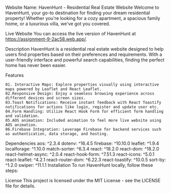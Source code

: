 Website Name: HavenHunt - Residential Real Estate Website
Welcome to HavenHunt, your go-to destination for finding your dream residential property! Whether you're looking for a cozy apartment, a spacious family home, or a luxurious villa, we've got you covered.

Live Website
You can access the live version of HavenHunt at https://assignment-9-2ac58.web.app/.

Description
HavenHunt is a residential real estate website designed to help users find properties based on their preferences and requirements. With a user-friendly interface and powerful search capabilities, finding the perfect home has never been easier.

Features


    01. Interactive Maps: Explore properties visually using interactive maps powered by Leaflet and React Leaflet.
    02.Responsive Design: Enjoy a seamless browsing experience across different devices and screen sizes.
    03.Toast Notifications: Receive instant feedback with React Toastify notifications for actions like login, register and update user etc.
    04.Form Handling: Utilize React Hook Form for efficient form handling and validation.
    05.AOS animation: Included animation to feel more live website using AOS animation.
    06.Firebase Integration: Leverage Firebase for backend services such as authentication, data storage, and hosting.

Dependencies
aos: ^2.3.4
dotenv: ^16.4.5
firebase: ^10.10.0
leaflet: ^1.9.4
localforage: ^1.10.0
match-sorter: ^6.3.4
react: ^18.2.0
react-dom: ^18.2.0
react-helmet-async: ^2.0.4
react-hook-form: ^7.51.3
react-icons: ^5.0.1
react-leaflet: ^4.2.1
react-router-dom: ^6.22.3
react-toastify: ^10.0.5
sort-by: ^1.2.0
swiper: ^11.1.1
Installation
To run HavenHunt locally, follow these steps:


License
This project is licensed under the MIT License - see the LICENSE file for details.